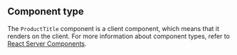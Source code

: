 ## Component type

The `ProductTitle` component is a client component, which means that it renders on the client. For more information about component types, refer to [React Server Components](/api/hydrogen/framework/react-server-components).
